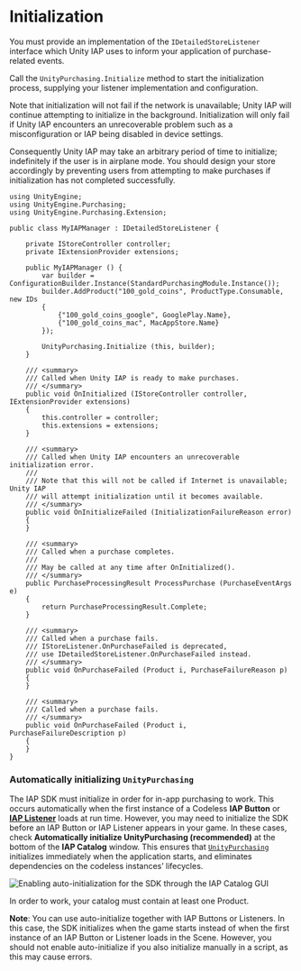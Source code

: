 # Initialization

You must provide an implementation of the ``IDetailedStoreListener`` interface which Unity IAP uses to inform your application of purchase-related events.

Call the ``UnityPurchasing.Initialize`` method to start the initialization process, supplying your listener implementation and configuration.

Note that initialization will not fail if the network is unavailable; Unity IAP will continue attempting to initialize in the background. Initialization will only fail if Unity IAP encounters an unrecoverable problem such as a misconfiguration or IAP being disabled in device settings.

Consequently Unity IAP may take an arbitrary period of time to initialize; indefinitely if the user is in airplane mode. You should design your store accordingly by preventing users from attempting to make purchases if initialization has not completed successfully.

````
using UnityEngine;
using UnityEngine.Purchasing;
using UnityEngine.Purchasing.Extension;

public class MyIAPManager : IDetailedStoreListener {

    private IStoreController controller;
    private IExtensionProvider extensions;

    public MyIAPManager () {
        var builder = ConfigurationBuilder.Instance(StandardPurchasingModule.Instance());
        builder.AddProduct("100_gold_coins", ProductType.Consumable, new IDs
        {
            {"100_gold_coins_google", GooglePlay.Name},
            {"100_gold_coins_mac", MacAppStore.Name}
        });

        UnityPurchasing.Initialize (this, builder);
    }

    /// <summary>
    /// Called when Unity IAP is ready to make purchases.
    /// </summary>
    public void OnInitialized (IStoreController controller, IExtensionProvider extensions)
    {
        this.controller = controller;
        this.extensions = extensions;
    }

    /// <summary>
    /// Called when Unity IAP encounters an unrecoverable initialization error.
    ///
    /// Note that this will not be called if Internet is unavailable; Unity IAP
    /// will attempt initialization until it becomes available.
    /// </summary>
    public void OnInitializeFailed (InitializationFailureReason error)
    {
    }

    /// <summary>
    /// Called when a purchase completes.
    ///
    /// May be called at any time after OnInitialized().
    /// </summary>
    public PurchaseProcessingResult ProcessPurchase (PurchaseEventArgs e)
    {
        return PurchaseProcessingResult.Complete;
    }

    /// <summary>
    /// Called when a purchase fails.
    /// IStoreListener.OnPurchaseFailed is deprecated, 
    /// use IDetailedStoreListener.OnPurchaseFailed instead.
    /// </summary>
    public void OnPurchaseFailed (Product i, PurchaseFailureReason p)
    {
    }
    
    /// <summary>
    /// Called when a purchase fails.
    /// </summary>
    public void OnPurchaseFailed (Product i, PurchaseFailureDescription p)
    {
    }
}
````

### Automatically initializing `UnityPurchasing`
The IAP SDK must initialize in order for in-app purchasing to work. This occurs automatically when the first instance of a Codeless __IAP Button__ or [__IAP Listener__](IAPListener.md) loads at run time. However, you may need to initialize the SDK before an IAP Button or IAP Listener appears in your game. In these cases, check __Automatically initialize UnityPurchasing (recommended)__ at the bottom of the __IAP Catalog__ window. This ensures that [```UnityPurchasing```](xref:UnityEngine.Purchasing.UnityPurchasing) initializes immediately when the application starts, and eliminates dependencies on the codeless instances’ lifecycles.

![Enabling auto-initialization for the SDK through the **IAP Catalog** GUI](images/AutoInitialize.png)

In order to work, your catalog must contain at least one Product.

**Note**: You can use auto-initialize together with IAP Buttons or Listeners. In this case, the SDK initializes when the game starts instead of when the first instance of an IAP Button or Listener loads in the Scene. However, you should not enable auto-initialize if you also initialize manually in a script, as this may cause errors.
